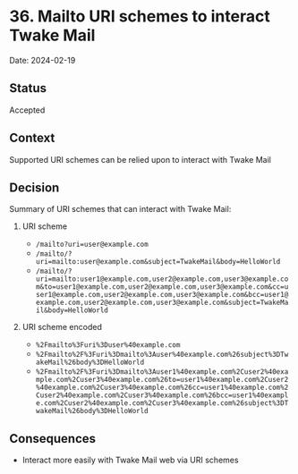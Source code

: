# 36. Mailto URI schemes to interact Twake Mail

Date: 2024-02-19

## Status

Accepted

## Context

Supported URI schemes can be relied upon to interact with Twake Mail

## Decision

Summary of URI schemes that can interact with Twake Mail:

1. URI scheme

   - `/mailto?uri=user@example.com`
   - `/mailto/?uri=mailto:user@example.com&subject=TwakeMail&body=HelloWorld`
   - `/mailto/?uri=mailto:user1@example.com,user2@example.com,user3@example.com&to=user1@example.com,user2@example.com,user3@example.com&cc=user1@example.com,user2@example.com,user3@example.com&bcc=user1@example.com,user2@example.com,user3@example.com&subject=TwakeMail&body=HelloWorld`

2. URI scheme encoded

   - `%2Fmailto%3Furi%3Duser%40example.com`
   - `%2Fmailto%2F%3Furi%3Dmailto%3Auser%40example.com%26subject%3DTwakeMail%26body%3DHelloWorld`
   - `%2Fmailto%2F%3Furi%3Dmailto%3Auser1%40example.com%2Cuser2%40example.com%2Cuser3%40example.com%26to=user1%40example.com%2Cuser2%40example.com%2Cuser3%40example.com%26cc=user1%40example.com%2Cuser2%40example.com%2Cuser3%40example.com%26bcc=user1%40example.com%2Cuser2%40example.com%2Cuser3%40example.com%26subject%3DTwakeMail%26body%3DHelloWorld`

## Consequences

- Interact more easily with Twake Mail web via URI schemes
